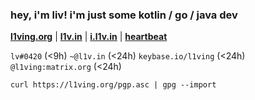 <h3 align="left">hey, i'm liv! i'm just some kotlin / go / java dev</h3>

[**l1ving.org**](https://l1ving.org) | [**l1v.in**](https://l1v.in) | [**i.l1v.in**](https://i.l1v.in) | [**heartbeat**](https://hb.l1v.in)

`lv#0420` (<9h)
`~@l1v.in` (<24h)
`keybase.io/l1ving` (<24h)
`@l1ving:matrix.org` (<24h)

`curl https://l1ving.org/pgp.asc | gpg --import`
